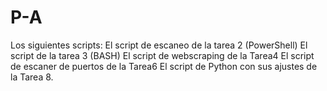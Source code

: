 # P-A
Los siguientes scripts: El script de escaneo de la tarea 2 (PowerShell) El script de la tarea 3 (BASH) El script de webscraping de la Tarea4 El script de escaner de puertos de la Tarea6 El script de Python con sus ajustes de la Tarea 8.
